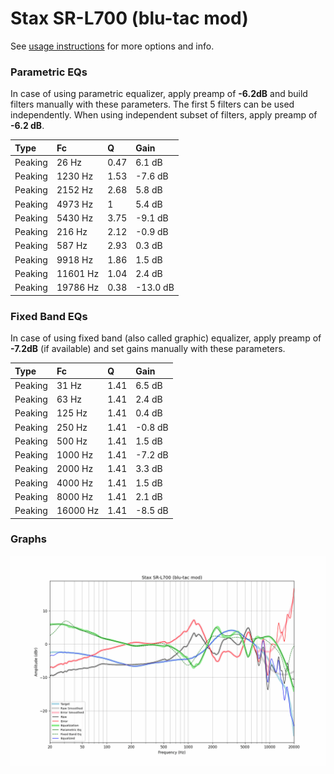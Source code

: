 # Stax SR-L700 (blu-tac mod)
See [usage instructions](https://github.com/jaakkopasanen/AutoEq#usage) for more options and info.

### Parametric EQs
In case of using parametric equalizer, apply preamp of **-6.2dB** and build filters manually
with these parameters. The first 5 filters can be used independently.
When using independent subset of filters, apply preamp of **-6.2 dB**.

| Type    | Fc       |    Q | Gain     |
|:--------|:---------|:-----|:---------|
| Peaking | 26 Hz    | 0.47 | 6.1 dB   |
| Peaking | 1230 Hz  | 1.53 | -7.6 dB  |
| Peaking | 2152 Hz  | 2.68 | 5.8 dB   |
| Peaking | 4973 Hz  | 1    | 5.4 dB   |
| Peaking | 5430 Hz  | 3.75 | -9.1 dB  |
| Peaking | 216 Hz   | 2.12 | -0.9 dB  |
| Peaking | 587 Hz   | 2.93 | 0.3 dB   |
| Peaking | 9918 Hz  | 1.86 | 1.5 dB   |
| Peaking | 11601 Hz | 1.04 | 2.4 dB   |
| Peaking | 19786 Hz | 0.38 | -13.0 dB |

### Fixed Band EQs
In case of using fixed band (also called graphic) equalizer, apply preamp of **-7.2dB**
(if available) and set gains manually with these parameters.

| Type    | Fc       |    Q | Gain    |
|:--------|:---------|:-----|:--------|
| Peaking | 31 Hz    | 1.41 | 6.5 dB  |
| Peaking | 63 Hz    | 1.41 | 2.4 dB  |
| Peaking | 125 Hz   | 1.41 | 0.4 dB  |
| Peaking | 250 Hz   | 1.41 | -0.8 dB |
| Peaking | 500 Hz   | 1.41 | 1.5 dB  |
| Peaking | 1000 Hz  | 1.41 | -7.2 dB |
| Peaking | 2000 Hz  | 1.41 | 3.3 dB  |
| Peaking | 4000 Hz  | 1.41 | 1.5 dB  |
| Peaking | 8000 Hz  | 1.41 | 2.1 dB  |
| Peaking | 16000 Hz | 1.41 | -8.5 dB |

### Graphs
![](./Stax%20SR-L700%20(blu-tac%20mod).png)